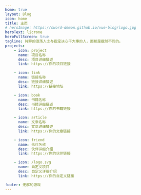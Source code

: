 ```yaml
---
home: true
layout: Blog
icon: home
title: 主页
# heroImage: https://sword-demon.github.io/vue-blog/logo.jpg
heroText: licrone
heroFullScreen: true
tagline: 纯粹的浪荡人士与抱定决心干大事的人，面相是截然不同的。
projects:
    - icon: project
      name: 项目名称
      desc: 项目详细描述
      link: https://你的项目链接

    - icon: link
      name: 链接名称
      desc: 链接详细描述
      link: https://链接地址

    - icon: book
      name: 书籍名称
      desc: 书籍详细描述
      link: https://你的书籍链接

    - icon: article
      name: 文章名称
      desc: 文章详细描述
      link: https://你的文章链接

    - icon: friend
      name: 伙伴名称
      desc: 伙伴详细介绍
      link: https://你的伙伴链接

    - icon: /logo.svg
      name: 自定义项目
      desc: 自定义详细介绍
      link: https://你的自定义链接

footer: 无解的游戏
---
```

